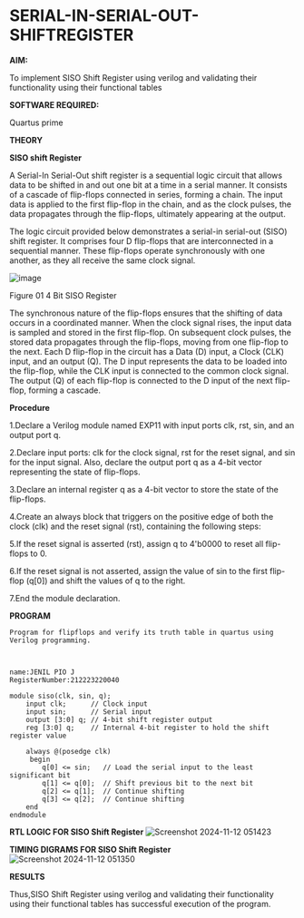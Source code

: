 # SERIAL-IN-SERIAL-OUT-SHIFTREGISTER

**AIM:**

To implement  SISO Shift Register using verilog and validating their functionality using their functional tables

**SOFTWARE REQUIRED:**

Quartus prime

**THEORY**

**SISO shift Register**

A Serial-In Serial-Out shift register is a sequential logic circuit that allows data to be shifted in and out one bit at a time in a serial manner. It consists of a cascade of flip-flops connected in series, forming a chain. The input data is applied to the first flip-flop in the chain, and as the clock pulses, the data propagates through the flip-flops, ultimately appearing at the output.

The logic circuit provided below demonstrates a serial-in serial-out (SISO) shift register. It comprises four D flip-flops that are interconnected in a sequential manner. These flip-flops operate synchronously with one another, as they all receive the same clock signal.

![image](https://github.com/naavaneetha/SERIAL-IN-SERIAL-OUT-SHIFTREGISTER/assets/154305477/e81c4072-37f9-46c6-8145-566764b74c3a)

Figure 01 4 Bit SISO Register

The synchronous nature of the flip-flops ensures that the shifting of data occurs in a coordinated manner. When the clock signal rises, the input data is sampled and stored in the first flip-flop. On subsequent clock pulses, the stored data propagates through the flip-flops, moving from one flip-flop to the next.
Each D flip-flop in the circuit has a Data (D) input, a Clock (CLK) input, and an output (Q). The D input represents the data to be loaded into the flip-flop, while the CLK input is connected to the common clock signal. The output (Q) of each flip-flop is connected to the D input of the next flip-flop, forming a cascade.

**Procedure**

1.Declare a Verilog module named EXP11 with input ports clk, rst, sin, and an output port q.

2.Declare input ports: clk for the clock signal, rst for the reset signal, and sin for the input signal. Also, declare the output port q as a 4-bit vector representing the state of flip-flops.

3.Declare an internal register q as a 4-bit vector to store the state of the flip-flops.

4.Create an always block that triggers on the positive edge of both the clock (clk) and the reset signal (rst), containing the following steps:

5.If the reset signal is asserted (rst), assign q to 4'b0000 to reset all flip-flops to 0.

6.If the reset signal is not asserted, assign the value of sin to the first flip-flop (q[0]) and shift the values of q to the right.

7.End the module declaration.


**PROGRAM**

```
Program for flipflops and verify its truth table in quartus using Verilog programming.



name:JENIL PIO J
RegisterNumber:212223220040
```
```
module siso(clk, sin, q);
    input clk;      // Clock input
    input sin;      // Serial input
    output [3:0] q; // 4-bit shift register output
    reg [3:0] q;    // Internal 4-bit register to hold the shift register value

    always @(posedge clk) 
	 begin
        q[0] <= sin;   // Load the serial input to the least significant bit
        q[1] <= q[0];  // Shift previous bit to the next bit
        q[2] <= q[1];  // Continue shifting
        q[3] <= q[2];  // Continue shifting
    end
endmodule

```

**RTL LOGIC FOR SISO Shift Register**
![Screenshot 2024-11-12 051423](https://github.com/user-attachments/assets/947c9b9d-98d6-40dc-b77e-309b1811f4d6)

**TIMING DIGRAMS FOR SISO Shift Register**
![Screenshot 2024-11-12 051350](https://github.com/user-attachments/assets/e6452a3a-3612-4eb9-bfac-36dd9b52556a)

**RESULTS**

Thus,SISO Shift Register using verilog and validating their functionality using their functional tables has successful execution of the program.
